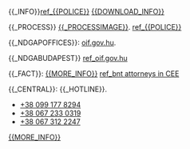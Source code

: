 {{_INFO}}[ref\_{{POLICE}}](https://www.police.hu/index.php/hu/hirek-es-informaciok/hatarinfo###3/18/2022) [{{DOWNLOAD_INFO}}](https://tcn.hu/wp-content/uploads/2022/03/TCN_ukrajnai_menekult_tajekoztato_V3_text_A4.pdf)

{{_PROCESS}} [{{_PROCESSIMAGE}}]({{IMG_SRC}}/HATARATLEPES_{{LABEL}}.jpg).
[ref\_{{POLICE}}](https://www.police.hu/hu/hirek-es-informaciok/legfrissebb-hireink/hatarrendeszet/utmutato-az-ukrajnaban-zajlo-haboru-elol###3/12/2022)

{{_NDGAPOFFICES}}: [oif.gov.hu](http://oif.gov.hu/index.php?option=com_k2&view=item&layout=item&id=175&Itemid=462&lang=hu).

{{_NDGABUDAPEST}} [ref_oif.gov.hu](http://oif.gov.hu/index.php?option=com_k2&view=item&id=1757:information###3/10/2022)

{{_FACT}}: [{{MORE_INFO}}](https://bnt.eu/bnt-news/help-guide-for-ukrainians/) [ref_bnt attorneys in CEE](https://bnt.eu/###3/11/2022)

{{_CENTRAL}}: {{_HOTLINE}}.

- [+38 099 177 8294](tel:+380991778294)
- [+38 067 233 0319](tel:+380672330319)
- [+38 067 312 2247](tel:+380673122247)

[{{MORE_INFO}}](https://tcn.hu/wp-content/uploads/2022/03/TCN_ukrajnai_menekult_tajekoztato_V3_text_A4.pdf)
